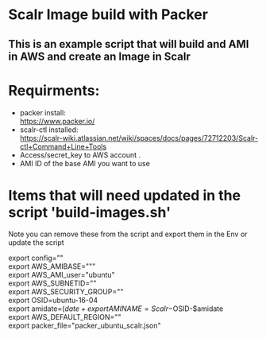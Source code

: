 # Scalr Image build with Packer

## This is an example script that will build and AMI in AWS and create an Image in Scalr

# Requirments:
- packer install:  
  https://www.packer.io/
- scalr-ctl installed:  
  https://scalr-wiki.atlassian.net/wiki/spaces/docs/pages/72712203/Scalr-ctl+Command+Line+Tools
- Access/secret_key to AWS account . 
- AMI ID of the base AMI you want to use

# Items that will need updated in the script 'build-images.sh'
Note you can remove these from the script and export them in the Env or update the script

export config="<Path to your Scalr config file>"   
export AWS_AMIBASE="<AMI ID>""  
export AWS_AMI_user="ubuntu"  
export AWS_SUBNETID="<AWS SUBNET ID>"  
export AWS_SECURITY_GROUP="<AWS SECURITY GROUP ID>"  
export OSID=ubuntu-16-04  
export amidate=$(date +%H%I%Y)  
export AMINAME=Scalr-$OSID-$amidate  
export AWS_DEFAULT_REGION="<AWS REGION>"  
export packer_file="packer_ubuntu_scalr.json"  
